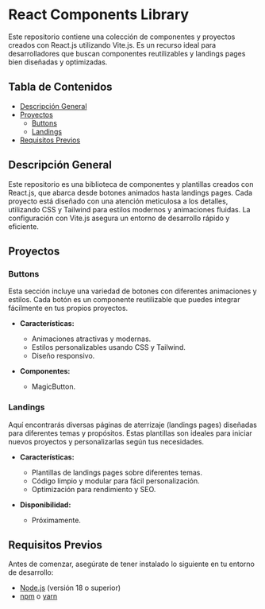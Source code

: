 # React Components Library

Este repositorio contiene una colección de componentes y proyectos creados con React.js utilizando Vite.js. Es un recurso ideal para desarrolladores que buscan componentes reutilizables y landings pages bien diseñadas y optimizadas.

## Tabla de Contenidos

- [Descripción General](#descripción-general)
- [Proyectos](#proyectos)
  - [Buttons](#buttons)
  - [Landings](#landings)
- [Requisitos Previos](#requisitos-previos)

## Descripción General

Este repositorio es una biblioteca de componentes y plantillas creados con React.js, que abarca desde botones animados hasta landings pages. Cada proyecto está diseñado con una atención meticulosa a los detalles, utilizando CSS y Tailwind para estilos modernos y animaciones fluidas. La configuración con Vite.js asegura un entorno de desarrollo rápido y eficiente.

## Proyectos

### Buttons

Esta sección incluye una variedad de botones con diferentes animaciones y estilos. Cada botón es un componente reutilizable que puedes integrar fácilmente en tus propios proyectos.

- **Características:**
  - Animaciones atractivas y modernas.
  - Estilos personalizables usando CSS y Tailwind.
  - Diseño responsivo.

- **Componentes:**
  - MagicButton.

### Landings

Aquí encontrarás diversas páginas de aterrizaje (landings pages) diseñadas para diferentes temas y propósitos. Estas plantillas son ideales para iniciar nuevos proyectos y personalizarlas según tus necesidades.

- **Características:**
  - Plantillas de landings pages sobre diferentes temas.
  - Código limpio y modular para fácil personalización.
  - Optimización para rendimiento y SEO.

- **Disponibilidad:**
  - Próximamente.

## Requisitos Previos

Antes de comenzar, asegúrate de tener instalado lo siguiente en tu entorno de desarrollo:

- [Node.js](https://nodejs.org/) (versión 18 o superior)
- [npm](https://www.npmjs.com/) o [yarn](https://yarnpkg.com/)